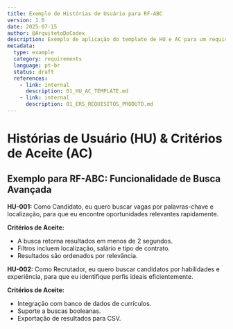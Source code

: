 ```yaml
---
title: Exemplo de Histórias de Usuário para RF-ABC
version: 1.0
date: 2025-07-15
author: @ArquitetoDoCodex
description: Exemplo de aplicação do template de HU e AC para um requisito funcional genérico (RF-ABC) no [NOME_DO_PROJETO].
metadata:
  type: example
  category: requirements
  language: pt-br
  status: draft
  references:
    - link: internal
      description: 01_HU_AC_TEMPLATE.md
    - link: internal
      description: 01_ERS_REQUISITOS_PRODUTO.md
---
```


# Histórias de Usuário (HU) & Critérios de Aceite (AC)

## Exemplo para RF-ABC: Funcionalidade de Busca Avançada

**HU-001:** Como Candidato, eu quero buscar vagas por palavras-chave e localização, para que eu encontre oportunidades relevantes rapidamente.

**Critérios de Aceite:**
- A busca retorna resultados em menos de 2 segundos.
- Filtros incluem localização, salário e tipo de contrato.
- Resultados são ordenados por relevância.

**HU-002:** Como Recrutador, eu quero buscar candidatos por habilidades e experiência, para que eu identifique perfis ideais eficientemente.

**Critérios de Aceite:**
- Integração com banco de dados de currículos.
- Suporte a buscas booleanas.
- Exportação de resultados para CSV.